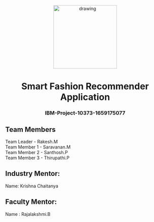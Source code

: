 <div align="center">
<img src="https://upload.wikimedia.org/wikipedia/commons/5/51/IBM_logo.svg"  align="center" alt="drawing" width="200" />
 <h1>Smart Fashion Recommender Application</h1>
 <h3>IBM-Project-10373-1659175077</h3>  
  </div>
  
  ## Team Members       
  Team Leader - Rakesh.M     
  Team Member 1 - Saravanan.M    
  Team Member 2 - Santhosh.P      
  Team Member 3 - Thirupathi.P    
  
  ## Industry Mentor:
  Name: Krishna Chaitanya
  
  ## Faculty Mentor:
  Name : Rajalakshmi.B
  
  
